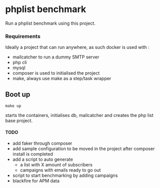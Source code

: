 # phplist benchmark

Run a phplist benchmark using this project.

### Requirements

Ideally a project that can run anywhere, as such docker is used with :

- mailcatcher to run a dummy SMTP server
- php cli
- mysql
- composer is used to initialised the project
- make, always use make as a step/task wrapper

## Boot up

`make up` 

starts the containers, initialises db, mailcatcher and creates the php list base project.

#### TODO

- add faker through composer
- add sample configuration to be moved in the project after composer install is completed
- add a script to auto generate 
	- a list with X amount of subscribers
	- campaigns with emails ready to go out
- script to start benchmarking by adding campaigns
- blackfire for APM data